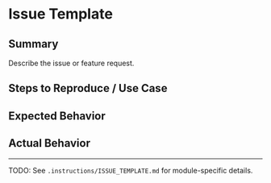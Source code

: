 # Issue Template

## Summary

Describe the issue or feature request.

## Steps to Reproduce / Use Case

## Expected Behavior

## Actual Behavior

---

TODO: See `.instructions/ISSUE_TEMPLATE.md` for module-specific details.
